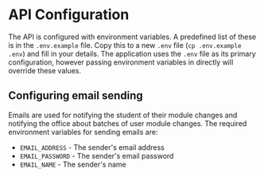 # API Configuration
The API is configured with environment variables. A predefined list of these is in the `.env.example` file. Copy this to a new `.env` file (`cp .env.example .env`) and fill in your details. The application uses the `.env` file as its primary configuration, however passing environment variables in directly will override these values.

## Configuring email sending
Emails are used for notifying the student of their module changes and notifying the office about batches of user module changes. The required environment variables for sending emails are:

- `EMAIL_ADDRESS` - The sender's email address
- `EMAIL_PASSWORD` - The sender's email password
- `EMAIL_NAME` - The sender's name


